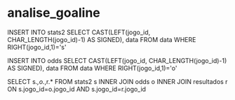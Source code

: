 # analise_goaline

INSERT INTO stats2 
SELECT CAST(LEFT(jogo_id, CHAR_LENGTH(jogo_id)-1) AS SIGNED), data FROM data WHERE RIGHT(jogo_id,1)='s'

INSERT INTO odds
SELECT CAST(LEFT(jogo_id, CHAR_LENGTH(jogo_id)-1) AS SIGNED), data FROM data WHERE RIGHT(jogo_id,1)='o'


SELECT s.*,o.*,r.* FROM stats2 s INNER JOIN odds o INNER JOIN resultados r ON s.jogo_id=o.jogo_id AND s.jogo_id=r.jogo_id
